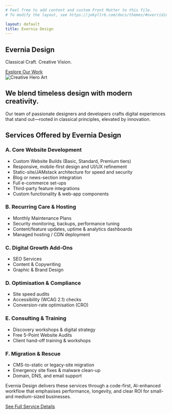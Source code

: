 ```yaml
---
# Feel free to add content and custom Front Matter to this file.
# To modify the layout, see https://jekyllrb.com/docs/themes/#overriding-theme-defaults

layout: default
title: Evernia Design
---
```


<link rel="stylesheet" href="/assets/css/main.css">

<section class="hero">
  <div class="hero-content">
    <h1>Evernia Design</h1>
    <p class="subtitle">Classical Craft. Creative Vision.</p>
    <a href="#services" class="cta-button">Explore Our Work</a>
  </div>
  <div class="hero-art">
    <!-- Placeholder for creative SVG or image -->
    <img src="https://upload.wikimedia.org/wikipedia/commons/6/6b/Bitmap_VS_SVG.svg" alt="Creative Hero Art">
  </div>
</section>

<section class="intro">
  <h2>We blend timeless design with modern creativity.</h2>
  <p>
    Our team of passionate designers and developers crafts digital experiences that stand out—rooted in classical principles, elevated by innovation.
  </p>
</section>

<section id="services" class="services">
  <h2>Services Offered by Evernia Design</h2>
  <div class="service-list">
    <div class="service">
      <h3>A. Core Website Development</h3>
      <ul>
        <li>Custom Website Builds (Basic, Standard, Premium tiers)</li>
        <li>Responsive, mobile-first design and UI/UX refinement</li>
        <li>Static-site/JAMstack architecture for speed and security</li>
        <li>Blog or news-section integration</li>
        <li>Full e-commerce set-ups</li>
        <li>Third-party feature integrations</li>
        <li>Custom functionality & web-app components</li>
      </ul>
    </div>
    <div class="service">
      <h3>B. Recurring Care & Hosting</h3>
      <ul>
        <li>Monthly Maintenance Plans</li>
        <li>Security monitoring, backups, performance tuning</li>
        <li>Content/feature updates, uptime & analytics dashboards</li>
        <li>Managed hosting / CDN deployment</li>
      </ul>
    </div>
    <div class="service">
      <h3>C. Digital Growth Add-Ons</h3>
      <ul>
        <li>SEO Services</li>
        <li>Content & Copywriting</li>
        <li>Graphic & Brand Design</li>
      </ul>
    </div>
    <div class="service">
      <h3>D. Optimisation & Compliance</h3>
      <ul>
        <li>Site speed audits</li>
        <li>Accessibility (WCAG 2.1) checks</li>
        <li>Conversion-rate optimisation (CRO)</li>
      </ul>
    </div>
    <div class="service">
      <h3>E. Consulting & Training</h3>
      <ul>
        <li>Discovery workshops & digital strategy</li>
        <li>Free 5-Point Website Audits</li>
        <li>Client hand-off training & workshops</li>
      </ul>
    </div>
    <div class="service">
      <h3>F. Migration & Rescue</h3>
      <ul>
        <li>CMS-to-static or legacy-site migration</li>
        <li>Emergency site fixes & malware clean-up</li>
        <li>Domain, DNS, and email support</li>
      </ul>
    </div>
  </div>
  <p class="services-summary">Evernia Design delivers these services through a code-first, AI-enhanced workflow that emphasises performance, longevity, and clear ROI for small- and medium-sized businesses.</p>
  <a href="/services" class="cta-button">See Full Service Details</a>
</section>
